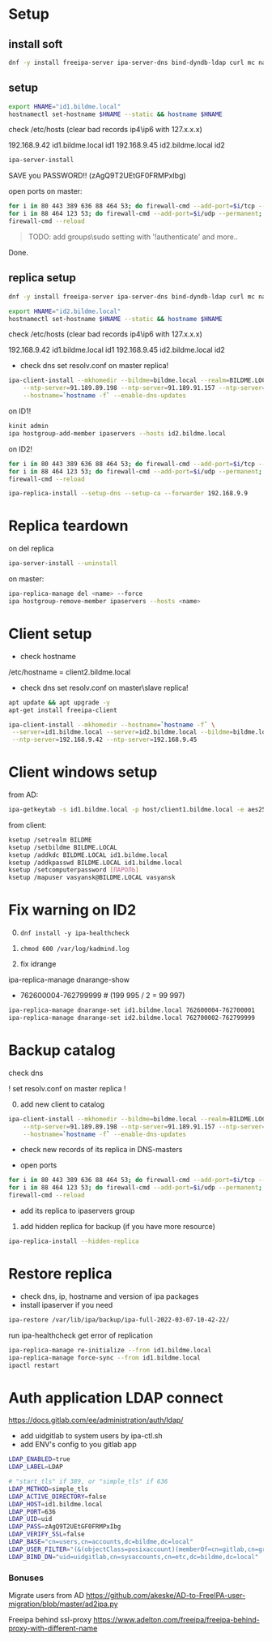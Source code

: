# Setup

## install soft

```bash
dnf -y install freeipa-server ipa-server-dns bind-dyndb-ldap curl mc nano htop
```

## setup

```bash
export HNAME="id1.bildme.local"
hostnamectl set-hostname $HNAME --static && hostname $HNAME
```

check /etc/hosts (clear bad records ip4\ip6 with 127.x.x.x)

192.168.9.42 id1.bildme.local id1
192.168.9.45 id2.bildme.local id2

```bash
ipa-server-install
```

SAVE you PASSWORD!! (zAgQ9T2UEtGF0FRMPxIbg)

open ports on master:
```bash
for i in 80 443 389 636 88 464 53; do firewall-cmd --add-port=$i/tcp --permanent; done
for i in 88 464 123 53; do firewall-cmd --add-port=$i/udp --permanent; done
firewall-cmd --reload
```

>TODO: add groups\sudo setting with '!authenticate' and more..

Done.

## replica setup

```bash
dnf -y install freeipa-server ipa-server-dns bind-dyndb-ldap curl mc nano htop

export HNAME="id2.bildme.local"
hostnamectl set-hostname $HNAME --static && hostname $HNAME
```

check /etc/hosts (clear bad records ip4\ip6 with 127.x.x.x)

192.168.9.42 id1.bildme.local id1
192.168.9.45 id2.bildme.local id2

- check dns
set resolv.conf on master replica!

```bash
ipa-client-install --mkhomedir --bildme=bildme.local --realm=BILDME.LOCAL --server=id1.bildme.local \
	--ntp-server=91.189.89.198 --ntp-server=91.189.91.157 --ntp-server=91.189.89.199 \
	--hostname=`hostname -f` --enable-dns-updates
```

on ID1!
```bash
kinit admin
ipa hostgroup-add-member ipaservers --hosts id2.bildme.local
```

on ID2!
```bash
for i in 80 443 389 636 88 464 53; do firewall-cmd --add-port=$i/tcp --permanent; done
for i in 88 464 123 53; do firewall-cmd --add-port=$i/udp --permanent; done
firewall-cmd --reload

ipa-replica-install --setup-dns --setup-ca --forwarder 192.168.9.9
```

# Replica teardown

on del replica
```bash
ipa-server-install --uninstall
```

on master:
```bash
ipa-replica-manage del <name> --force
ipa hostgroup-remove-member ipaservers --hosts <name>
```

# Client setup

- check hostname

/etc/hostname = client2.bildme.local

- check dns
set resolv.conf on master\slave replica!

```bash
apt update && apt upgrade -y
apt-get install freeipa-client

ipa-client-install --mkhomedir --hostname=`hostname -f` \
 --server=id1.bildme.local --server=id2.bildme.local --bildme=bildme.local --realm=BILDME.LOCAL \
 --ntp-server=192.168.9.42 --ntp-server=192.168.9.45
 ```

 # Client windows setup

 from AD:
 ```bash
 ipa-getkeytab -s id1.bildme.local -p host/client1.bildme.local -e aes256-cts,aes128-cts,des3-hmac-sha1,des-hmac-sha1,des-cbc-md5,des-cbc-crc -k krb5.keytab.windows -P
 ```

 from client:
```bash
ksetup /setrealm BILDME
ksetup /setbildme BILDME.LOCAL
ksetup /addkdc BILDME.LOCAL id1.bildme.local
ksetup /addkpasswd BILDME.LOCAL id1.bildme.local
ksetup /setcomputerpassword [ПАРОЛЬ]
ksetup /mapuser vasyansk@BILDME.LOCAL vasyansk
```


# Fix warning on ID2

0. `dnf install -y ipa-healthcheck`

1. `chmod 600 /var/log/kadmind.log`
2. fix idrange

ipa-replica-manage dnarange-show
- 762600004-762799999 # (199 995 / 2 = 99 997)

```bash
ipa-replica-manage dnarange-set id1.bildme.local 762600004-762700001
ipa-replica-manage dnarange-set id2.bildme.local 762700002-762799999
```

# Backup catalog

check dns

! set resolv.conf on master replica !

0. add new client to catalog
```bash
ipa-client-install --mkhomedir --bildme=bildme.local --realm=BILDME.LOCAL --server=id1.bildme.local \
	--ntp-server=91.189.89.198 --ntp-server=91.189.91.157 --ntp-server=91.189.89.199 \
	--hostname=`hostname -f` --enable-dns-updates
```

- check new records of its replica in DNS-masters

- open ports
```bash
for i in 80 443 389 636 88 464 53; do firewall-cmd --add-port=$i/tcp --permanent; done
for i in 88 464 123 53; do firewall-cmd --add-port=$i/udp --permanent; done
firewall-cmd --reload
```

- add its replica to ipaservers group

1. add hidden replica for backup (if you have more resource)
```bash
ipa-replica-install --hidden-replica
```

# Restore replica

- check dns, ip, hostname and version of ipa packages
- install ipaserver if you need

```bash
ipa-restore /var/lib/ipa/backup/ipa-full-2022-03-07-10-42-22/
```

run ipa-healthcheck get error of replication

```bash
ipa-replica-manage re-initialize --from id1.bildme.local
ipa-replica-manage force-sync --from id1.bildme.local
ipactl restart
```

# Auth application LDAP connect

https://docs.gitlab.com/ee/administration/auth/ldap/

- add uidgitlab to system users by ipa-ctl.sh
- add ENV's config to you gitlab app

```bash
LDAP_ENABLED=true
LDAP_LABEL=LDAP

# "start_tls" if 389, or "simple_tls" if 636
LDAP_METHOD=simple_tls
LDAP_ACTIVE_DIRECTORY=false
LDAP_HOST=id1.bildme.local
LDAP_PORT=636
LDAP_UID=uid
LDAP_PASS=zAgQ9T2UEtGF0FRMPxIbg
LDAP_VERIFY_SSL=false
LDAP_BASE="cn=users,cn=accounts,dc=bildme,dc=local"
LDAP_USER_FILTER="(&(objectClass=posixaccount)(memberOf=cn=gitlab,cn=groups,cn=accounts,dc=bildme,dc=local))"
LDAP_BIND_DN="uid=uidgitlab,cn=sysaccounts,cn=etc,dc=bildme,dc=local"
```

### Bonuses
Migrate users from AD
https://github.com/akeske/AD-to-FreeIPA-user-migration/blob/master/ad2ipa.py

Freeipa behind ssl-proxy
https://www.adelton.com/freeipa/freeipa-behind-proxy-with-different-name

